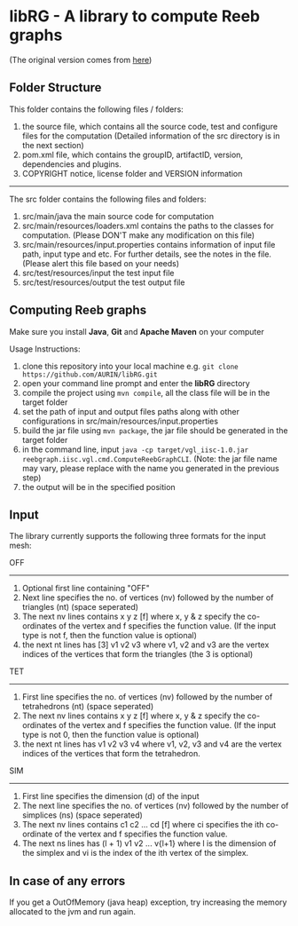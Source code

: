 # libRG - A library to compute Reeb graphs 

(The original version comes from [here](https://bitbucket.org/vgl_iisc/librgjava?_ga=2.168793697.1114209928.1501199073-1430101692.1500944757))

Folder Structure
----------------------------------------
This folder contains the following files / folders:
1. the source file, which contains all the source code, test and configure files for the computation (Detailed information of the src directory is in the next section)
2. pom.xml file, which contains the groupID, artifactID, version, dependencies and plugins.
5. COPYRIGHT notice, license folder and VERSION information

-----------------------------------------
The src folder contains the following files and folders:
1. src/main/java the main source code for computation
2. src/main/resources/loaders.xml contains the paths to the classes for computation. (Please DON'T make any modification on this file)
3. src/main/resources/input.properties contains information of input file path, input type and etc. For further details, see the notes in the file. (Please alert this file based on your needs)
4. src/test/resources/input the test input file
5. src/test/resources/output the test output file

Computing Reeb graphs
--------------------
Make sure you install **Java**, **Git** and **Apache Maven** on your computer

Usage Instructions:
1. clone this repository into your local machine e.g. `git clone https://github.com/AURIN/libRG.git`
2. open your command line prompt and enter the **libRG** directory
3. compile the project using `mvn compile`, all the class file will be in the target folder
4. set the path of input and output files paths along with other configurations in src/main/resources/input.properties
5. build the jar file using `mvn package`, the jar file should be generated in the target folder
6. in the command line, input `java -cp target/vgl_iisc-1.0.jar reebgraph.iisc.vgl.cmd.ComputeReebGraphCLI`. (Note: the jar file name may vary, please replace with the name you generated in the previous step)
7. the output will be in the specified position

Input
------
The library currently supports the following three formats for the input mesh:

OFF
***
1. Optional first line containing "OFF"
2. Next line specifies the no. of vertices (nv) followed by the number of triangles (nt) (space seperated)
3. The next nv lines contains
   x y z [f]
   where x, y & z specify the co-ordinates of the vertex and f specifies the function value. (If the input type is not f, then the function value is optional)
4. the next nt lines has
   [3] v1 v2 v3
   where v1, v2 and v3 are the vertex indices of the vertices that form the triangles (the 3 is optional)


TET
***
1. First line specifies the no. of vertices (nv) followed by the number of tetrahedrons (nt) (space seperated)
2. The next nv lines contains
   x y z [f]
   where x, y & z specify the co-ordinates of the vertex and f specifies the function value. (If the input type is not 0, then the function value is optional)
3. the next nt lines has
   v1 v2 v3 v4
   where v1, v2, v3 and v4 are the vertex indices of the vertices that form the tetrahedron.


SIM
***
1. First line specifies the dimension (d) of the input
2. The next line specifies the no. of vertices (nv) followed by the number of simplices (ns) (space seperated)
3. The next nv lines contains
   c1 c2 ... cd [f]
   where ci specifies the ith co-ordinate of the vertex and f specifies the function value.
4. The next ns lines has
   (l + 1) v1 v2 ... v{l+1}
   where l is the dimension of the simplex and vi is the index of the ith vertex of the simplex.



In case of any errors
---------------------
If you get a OutOfMemory (java heap) exception, try increasing the memory allocated to the jvm and run again.

